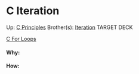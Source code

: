 # C Iteration

Up: [C Principles](c_principles)
Brother(s): [Iteration](iteration)
TARGET DECK

[C For Loops](c_for_loops)



































#### Why:
#### How:










